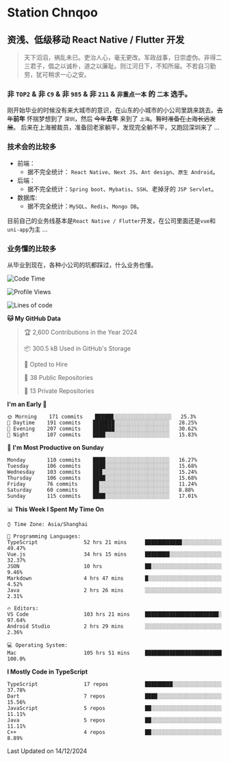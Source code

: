 # Station Chnqoo

## 资浅、低级移动 React Native / Flutter 开发

> 天下滔滔，祸乱未已。吏治人心，毫无更改。军政战事，日崇虚伪。非得二三君子，倡之以诚朴，道之以廉耻。则江河日下，不知所届。不若自习勤劳，犹可稍求一心之安。

### 非 `TOP2` & 非 `C9` & 非 `985` & 非 `211` & `非重点一本` 的 `二本` 选手。

刚开始毕业的时候没有来大城市的意识，在山东的小城市的小公司里跳来跳去。~~去年~~**前年** 怀揣梦想到了 `深圳`，然后 ~~今年~~**去年** 来到了 `上海`。~~暂时准备在上海长远发展~~。
后来在上海被裁员，准备回老家躺平，发现完全躺不平，又跑回深圳来了 ...

### 技术会的比较多

- 前端：
  - 据不完全统计： `React Native`、`Next JS`、`Ant design`、`原生 Android`。
- 后端：
  - 据不完全统计：`Spring boot`、`Mybatis`、`SSH`、老掉牙的 `JSP Servlet`。
- 数据库:
  - 据不完全统计：`MySQL`、`Redis`、`Mongo DB`。

目前自己的业务线基本是`React Native / Flutter`开发，在公司里面还是`vue`和`uni-app`为主 ...

### 业务懂的比较多

从毕业到现在，各种小公司的坑都踩过，什么业务也懂。

<!--START_SECTION:waka-->
![Code Time](http://img.shields.io/badge/Code%20Time-6%2C960%20hrs%2036%20mins-blue)

![Profile Views](http://img.shields.io/badge/Profile%20Views-0-blue)

![Lines of code](https://img.shields.io/badge/From%20Hello%20World%20I%27ve%20Written-506%20Thousand%20lines%20of%20code-blue)

**🐱 My GitHub Data** 

> 🏆 2,600 Contributions in the Year 2024
 > 
> 📦 300.5 kB Used in GitHub's Storage 
 > 
> 💼 Opted to Hire
 > 
> 📜 38 Public Repositories 
 > 
> 🔑 13 Private Repositories  
 > 
**I'm an Early 🐤** 

```text
🌞 Morning    171 commits    ██████░░░░░░░░░░░░░░░░░░░   25.3% 
🌆 Daytime    191 commits    ███████░░░░░░░░░░░░░░░░░░   28.25% 
🌃 Evening    207 commits    ███████░░░░░░░░░░░░░░░░░░   30.62% 
🌙 Night      107 commits    ████░░░░░░░░░░░░░░░░░░░░░   15.83%

```
📅 **I'm Most Productive on Sunday** 

```text
Monday       110 commits    ████░░░░░░░░░░░░░░░░░░░░░   16.27% 
Tuesday      106 commits    ████░░░░░░░░░░░░░░░░░░░░░   15.68% 
Wednesday    103 commits    ███░░░░░░░░░░░░░░░░░░░░░░   15.24% 
Thursday     106 commits    ████░░░░░░░░░░░░░░░░░░░░░   15.68% 
Friday       76 commits     ██░░░░░░░░░░░░░░░░░░░░░░░   11.24% 
Saturday     60 commits     ██░░░░░░░░░░░░░░░░░░░░░░░   8.88% 
Sunday       115 commits    ████░░░░░░░░░░░░░░░░░░░░░   17.01%

```


📊 **This Week I Spent My Time On** 

```text
⌚︎ Time Zone: Asia/Shanghai

💬 Programming Languages: 
TypeScript               52 hrs 21 mins      ████████████░░░░░░░░░░░░░   49.47% 
Vue.js                   34 hrs 15 mins      ████████░░░░░░░░░░░░░░░░░   32.37% 
JSON                     10 hrs              ██░░░░░░░░░░░░░░░░░░░░░░░   9.46% 
Markdown                 4 hrs 47 mins       █░░░░░░░░░░░░░░░░░░░░░░░░   4.52% 
Java                     2 hrs 26 mins       ░░░░░░░░░░░░░░░░░░░░░░░░░   2.31%

🔥 Editors: 
VS Code                  103 hrs 21 mins     ████████████████████████░   97.64% 
Android Studio           2 hrs 29 mins       ░░░░░░░░░░░░░░░░░░░░░░░░░   2.36%

💻 Operating System: 
Mac                      105 hrs 51 mins     █████████████████████████   100.0%

```

**I Mostly Code in TypeScript** 

```text
TypeScript               17 repos            █████████░░░░░░░░░░░░░░░░   37.78% 
Dart                     7 repos             ████░░░░░░░░░░░░░░░░░░░░░   15.56% 
JavaScript               5 repos             ██░░░░░░░░░░░░░░░░░░░░░░░   11.11% 
Java                     5 repos             ██░░░░░░░░░░░░░░░░░░░░░░░   11.11% 
C++                      4 repos             ██░░░░░░░░░░░░░░░░░░░░░░░   8.89%

```



 Last Updated on 14/12/2024
<!--END_SECTION:waka-->

<!---
ChenqiaoStation/ChenqiaoStation is a ✨ special ✨ repository because its `README.md` (this file) appears on your GitHub profile.
You can click the Preview link to take a look at your changes.
--->
